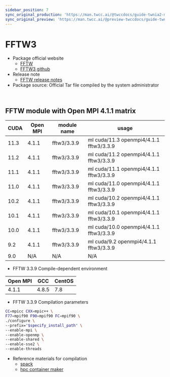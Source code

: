 ```yaml
---
sidebar_position: 7
sync_original_production: 'https://man.twcc.ai/@twccdocs/guide-twnia2-module-fftw3-en' 
sync_original_preview: 'https://man.twcc.ai/@preview-twccdocs/guide-twnia2-module-fftw3-en' 
---
```



# FFTW3

- Package official website
  - [FFTW](https://www.fftw.org/)
  - [FFTW3 github](https://github.com/FFTW/fftw3)
- Release note
  - [FFTW release notes](https://www.fftw.org/release-notes.html)
- Package source: Official Tar file compiled by the system administrator

<br/>


## FFTW module with Open MPI 4.1.1 matrix

| CUDA | Open MPI | module name | usage                                   |
| ---- | -------- | ----------- | --------------------------------------- |
| 11.3 | 4.1.1    | fftw3/3.3.9 | ml cuda/11.3 openmpi4/4.1.1 fftw3/3.3.9 |
| 11.2 | 4.1.1    | fftw3/3.3.9 | ml cuda/11.2 openmpi4/4.1.1 fftw3/3.3.9 |
| 11.1 | 4.1.1    | fftw3/3.3.9 | ml cuda/11.1 openmpi4/4.1.1 fftw3/3.3.9 |
| 11.0 | 4.1.1    | fftw3/3.3.9 | ml cuda/11.0 openmpi4/4.1.1 fftw3/3.3.9 |
| 10.2 | 4.1.1    | fftw3/3.3.9 | ml cuda/10.2 openmpi4/4.1.1 fftw3/3.3.9 |
| 10.1 | 4.1.1    | fftw3/3.3.9 | ml cuda/10.1 openmpi4/4.1.1 fftw3/3.3.9 |
| 10.0 | 4.1.1    | fftw3/3.3.9 | ml cuda/10.0 openmpi4/4.1.1 fftw3/3.3.9 |
| 9.2  | 4.1.1    | fftw3/3.3.9 | ml cuda/9.2 openmpi4/4.1.1  fftw3/3.3.9 |
| 9.0  | N/A      | N/A         | N/A                                     |

- FFTW 3.3.9 Compile-dependent environment

| Open MPI | GCC   | CentOS |
| -------- | ----- | ------ |
| 4.1.1    | 4.8.5 | 7.8    |

- FFTW 3.3.9 Compilation parameters

```bash
CC=mpicc CXX=mpic++ \
F77=mpif90 F90=mpif90 FC=mpif90 \
./configure \
--prefix="$specify_install_path" \
--enable-mpi \
--enable-openmp \
--enable-shared \
--enable-sse2 \
--enable-threads
```

- Reference materials for compilation
  - [spack](https://github.com/spack/spack/blob/develop/var/spack/repos/builtin/packages/fftw/package.py) 
  - [hpc container maker](https://github.com/NVIDIA/hpc-container-maker/blob/master/hpccm/building_blocks/fftw.py)